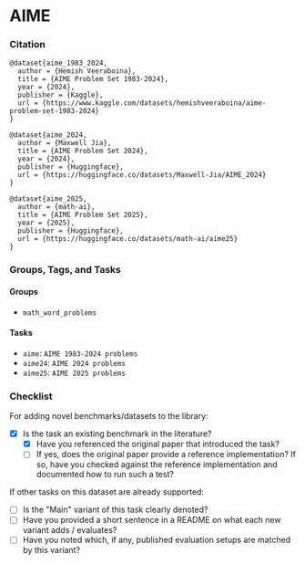 # AIME

### Citation

```text
@dataset{aime_1983_2024,
  author = {Hemish Veeraboina},
  title = {AIME Problem Set 1983-2024},
  year = {2024},
  publisher = {Kaggle},
  url = {https://www.kaggle.com/datasets/hemishveeraboina/aime-problem-set-1983-2024}
}

@dataset{aime_2024,
  author = {Maxwell Jia},
  title = {AIME Problem Set 2024},
  year = {2024},
  publisher = {Huggingface},
  url = {https://huggingface.co/datasets/Maxwell-Jia/AIME_2024}
}

@dataset{aime_2025,
  author = {math-ai},
  title = {AIME Problem Set 2025},
  year = {2025},
  publisher = {Huggingface},
  url = {https://huggingface.co/datasets/math-ai/aime25}
}
```

### Groups, Tags, and Tasks

#### Groups

* `math_word_problems`

#### Tasks

* `aime`: `AIME 1983-2024 problems`
* `aime24`: `AIME 2024 problems`
* `aime25`: `AIME 2025 problems`

### Checklist

For adding novel benchmarks/datasets to the library:

* [x] Is the task an existing benchmark in the literature?
  * [x] Have you referenced the original paper that introduced the task?
  * [ ] If yes, does the original paper provide a reference implementation? If so, have you checked against the reference implementation and documented how to run such a test?

If other tasks on this dataset are already supported:

* [ ] Is the "Main" variant of this task clearly denoted?
* [ ] Have you provided a short sentence in a README on what each new variant adds / evaluates?
* [ ] Have you noted which, if any, published evaluation setups are matched by this variant?